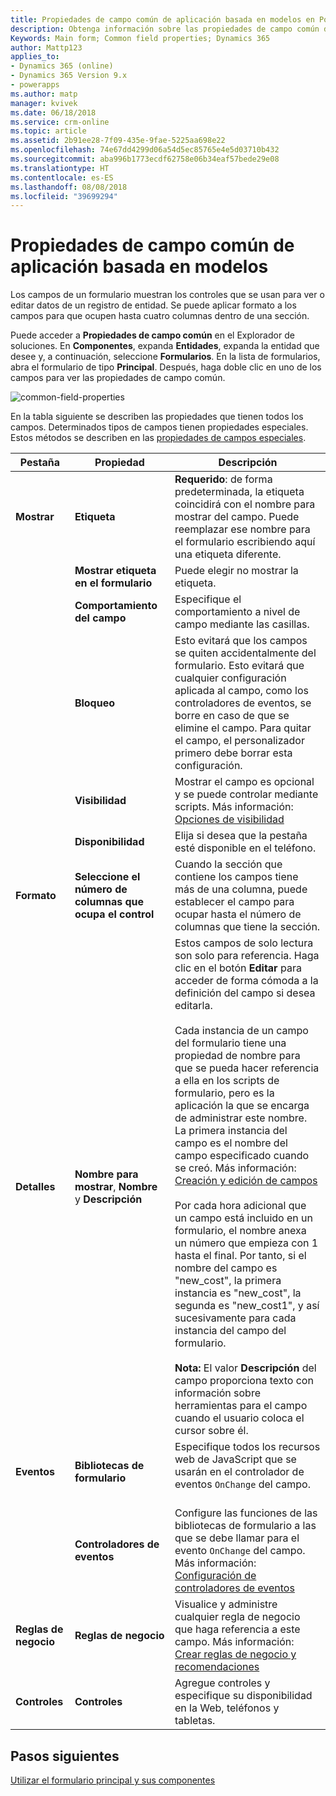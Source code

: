 ```yaml
---
title: Propiedades de campo común de aplicación basada en modelos en PowerApps | Microsoft Docs
description: Obtenga información sobre las propiedades de campo común del formulario principal de Dynamics 365 for Customer Engagement.
Keywords: Main form; Common field properties; Dynamics 365
author: Mattp123
applies_to:
- Dynamics 365 (online)
- Dynamics 365 Version 9.x
- powerapps
ms.author: matp
manager: kvivek
ms.date: 06/18/2018
ms.service: crm-online
ms.topic: article
ms.assetid: 2b91ee28-7f09-435e-9fae-5225aa698e22
ms.openlocfilehash: 74e67dd4299d06a54d5ec85765e4e5d03710b432
ms.sourcegitcommit: aba996b1773ecdf62758e06b34eaf57bede29e08
ms.translationtype: HT
ms.contentlocale: es-ES
ms.lasthandoff: 08/08/2018
ms.locfileid: "39699294"
---
```

# <a name="model-driven-app-common-field-properties"></a>Propiedades de campo común de aplicación basada en modelos

 Los campos de un formulario muestran los controles que se usan para ver o editar datos de un registro de entidad. Se puede aplicar formato a los campos para que ocupen hasta cuatro columnas dentro de una sección.  

Puede acceder a **Propiedades de campo común** en el Explorador de soluciones. En **Componentes**, expanda **Entidades**, expanda la entidad que desee y, a continuación, seleccione **Formularios**. En la lista de formularios, abra el formulario de tipo **Principal**. Después, haga doble clic en uno de los campos para ver las propiedades de campo común.

![common-field-properties](media/common-field-properties.png)
  
En la tabla siguiente se describen las propiedades que tienen todos los campos. Determinados tipos de campos tienen propiedades especiales. Estos métodos se describen en las [propiedades de campos especiales](special-field-properties-legacy.md).  
  
|Pestaña|Propiedad|Descripción|  
|---------|--------------|-----------------|  
|**Mostrar**|**Etiqueta**|**Requerido**: de forma predeterminada, la etiqueta coincidirá con el nombre para mostrar del campo. Puede reemplazar ese nombre para el formulario escribiendo aquí una etiqueta diferente.|  
||**Mostrar etiqueta en el formulario**|Puede elegir no mostrar la etiqueta.|  
||**Comportamiento del campo**|Especifique el comportamiento a nivel de campo mediante las casillas.|  
||**Bloqueo**|Esto evitará que los campos se quiten accidentalmente del formulario. Esto evitará que cualquier configuración aplicada al campo, como los controladores de eventos, se borre en caso de que se elimine el campo. Para quitar el campo, el personalizador primero debe borrar esta configuración.|  
||**Visibilidad**|Mostrar el campo es opcional y se puede controlar mediante scripts. Más información: [Opciones de visibilidad](visibility-options-legacy.md)|  
||**Disponibilidad**|Elija si desea que la pestaña esté disponible en el teléfono.|
|**Formato**|**Seleccione el número de columnas que ocupa el control**|Cuando la sección que contiene los campos tiene más de una columna, puede establecer el campo para ocupar hasta el número de columnas que tiene la sección.|  
|**Detalles**|**Nombre para mostrar**, **Nombre** y **Descripción**|Estos campos de solo lectura son solo para referencia. Haga clic en el botón **Editar** para acceder de forma cómoda a la definición del campo si desea editarla.<br /><br /> Cada instancia de un campo del formulario tiene una propiedad de nombre para que se pueda hacer referencia a ella en los scripts de formulario, pero es la aplicación la que se encarga de administrar este nombre. La primera instancia del campo es el nombre del campo especificado cuando se creó. Más información: [Creación y edición de campos](../common-data-service/create-edit-fields.md)<br /><br /> Por cada hora adicional que un campo está incluido en un formulario, el nombre anexa un número que empieza con 1 hasta el final. Por tanto, si el nombre del campo es "new_cost", la primera instancia es "new_cost", la segunda es "new_cost1", y así sucesivamente para cada instancia del campo del formulario.<br /><br />**Nota:** El valor **Descripción** del campo proporciona texto con información sobre herramientas para el campo cuando el usuario coloca el cursor sobre él.|  
|**Eventos**|**Bibliotecas de formulario**|Especifique todos los recursos web de JavaScript que se usarán en el controlador de eventos `OnChange` del campo.<br /><br />|  
||**Controladores de eventos**|Configure las funciones de las bibliotecas de formulario a las que se debe llamar para el evento `OnChange` del campo. Más información: [Configuración de controladores de eventos](configure-event-handlers-legacy.md)|  
|**Reglas de negocio**|**Reglas de negocio**|Visualice y administre cualquier regla de negocio que haga referencia a este campo. Más información: [Crear reglas de negocio y recomendaciones](create-business-rules-recommendations-apply-logic-form.md)|  
|**Controles**|**Controles**|Agregue controles y especifique su disponibilidad en la Web, teléfonos y tabletas.|  

## <a name="next-steps"></a>Pasos siguientes

[Utilizar el formulario principal y sus componentes](use-main-form-and-components.md)
